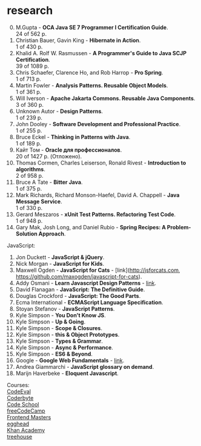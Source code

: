 research
========================================================================================
0. M.Gupta - <b>OCA Java SE 7 Programmer I Certification Guide</b>.<br/>
   24 of 562 p.
4. Christian Bauer, Gavin King - <b>Hibernate in Action</b>.<br/>
   1 of 430 p.
8. Khalid A. Rolf W. Rasmussen - <b>A Programmer's Guide to Java SCJP Certification</b>.<br/>
   39 of 1089 p.
10. Chris Schaefer, Clarence Ho, and Rob Harrop - <b>Pro Spring</b>.<br/> 
    1 of 713 p. 
11. Martin Fowler - <b>Analysis Patterns. Reusable Object Models</b>.<br/>
    1 of 361 p.
12. Will Iverson - <b>Apache Jakarta Commons. Reusable Java Components</b>.<br/>
    3 of 360 p.
15. Unknown Autor - <b>Design Patterns</b>.<br/>
    1 of 239 p.
16. John Dooley - <b>Software Development and Professional Practice</b>.<br/>
    1 of 255 p.
28. Bruce Eckel - <b>Thinking in Patterns with Java</b>.<br/>
    1 of 189 p.
29. Кайт Том - <b>Oracle для профессионалов</b>.<br/>
   20 of 1427 p. (Отложено).
30. Thomas Cormen, Charles Leiserson, Ronald Rivest - <b>Introduction to algorithms</b>.<br/>
    2 of 958 p.
36. Bruce A Tate - <b>Bitter Java</b>.<br/>
    1 of 375 p.
40. Mark Richards, Richard Monson-Haefel, David A. Chappell - <b>Java Message Service</b>.<br/>
    1 of 330 p.
44. Gerard Meszaros - <b>xUnit Test Patterns. Refactoring Test Code</b>.<br/>
    1 of 948 p.
50. Gary Mak, Josh Long, and Daniel Rubio - <b>Spring Recipes: A Problem-Solution Approach</b>.<br/>

JavaScript:<br/>
1. Jon Duckett - <b>JavaScript & jQuery</b>.<br/>
2. Nick Morgan - <b>JavaScript for Kids</b>.<br/>
3. Maxwell Ogden - <b>JavaScript for Cats</b> - [link](http://jsforcats.com, https://github.com/maxogden/javascript-for-cats).<br/>
4. Addy Osmani - <b>Learn Javascript Design Patterns</b> - [link](https://addyosmani.com/resources/essentialjsdesignpatterns/book/).<br/> 
5. David Flanagan - <b>JavaScript: The Definitive Guide</b>.<br/>
6. Douglas Crockford - <b>JavaScript: The Good Parts</b>.<br/>
7. Ecma International - <b>ECMAScript Language Specification</b>.<br/>
8. Stoyan Stefanov - <b>JavaScript Patterns</b>.<br/>
9. Kyle Simpson - <b>You Don't Know JS</b>.<br/>
10. Kyle Simpson - <b>Up & Going</b>.<br/>
11. Kyle Simpson - <b>Scope & Closures</b>.<br/>
12. Kyle Simpson - <b>this & Object Prototypes</b>.<br/>
13. Kyle Simpson - <b>Types & Grammar</b>.<br/>
14. Kyle Simpson - <b>Async & Performance</b>.<br/>
15. Kyle Simpson - <b>ES6 & Beyond</b>.<br/>
16. Google - <b>Google Web Fundamentals</b> - [link](https://developers.google.com/web/fundamentals).<br/>
17. Andrea Giammarchi - <b>JavaScript glossary on demand</b>.<br/>
18. Marijn Haverbeke - <b>Eloquent Javascript</b>.<br/>

Courses:<br/>
[CodeEval](https://www.codeeval.com)<br/>
[Coderbyte](https://coderbyte.com/challenges#easyChals)<br/>
[Code School](https://www.codeschool.com/learn/javascript)<br/>
[freeCodeCamp](https://www.freecodecamp.com)<br/>
[Frontend Masters](https://frontendmasters.com)<br/>
[egghead](https://egghead.io)<br/>
[Khan Academy](https://www.khanacademy.org/computing/computer-programming)<br/>
[treehouse](https://teamtreehouse.com/library/topic:javascript)<br/>
